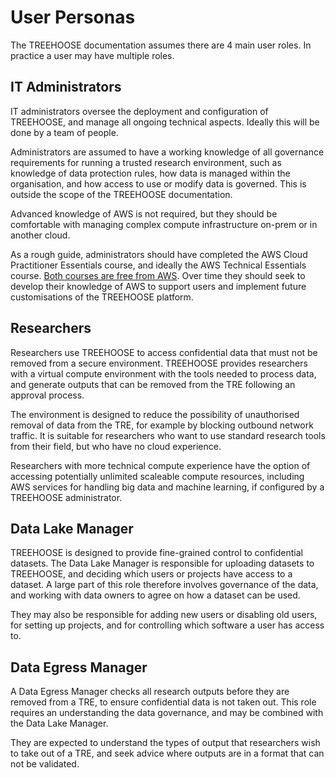 # User Personas

The TREEHOOSE documentation assumes there are 4 main user roles.
In practice a user may have multiple roles.

## IT Administrators

IT administrators oversee the deployment and configuration of TREEHOOSE, and manage all ongoing technical aspects. Ideally this will be done by a team of people.

Administrators are assumed to have a working knowledge of all governance requirements
for running a trusted research environment, such as knowledge of data protection rules,
how data is managed within the organisation, and how access to use or modify data is governed.
This is outside the scope of the TREEHOOSE documentation.

Advanced knowledge of AWS is not required, but they should be comfortable with managing complex compute infrastructure on-prem or in another cloud.

As a rough guide, administrators should have completed the AWS Cloud Practitioner Essentials course, and ideally the AWS Technical Essentials course. [Both courses are free from AWS](https://aws.amazon.com/training/digital/).
Over time they should seek to develop their knowledge of AWS to support users and implement future customisations of the TREEHOOSE platform.

## Researchers

Researchers use TREEHOOSE to access confidential data that must not be removed from a secure environment.
TREEHOOSE provides researchers with a virtual compute environment with the tools
needed to process data, and generate outputs that can be removed from the TRE following an approval process.

The environment is designed to reduce the possibility of unauthorised removal of
data from the TRE, for example by blocking outbound network traffic.
It is suitable for researchers who want to use standard research tools from their field, but who have no cloud experience.

Researchers with more technical compute experience have the option of accessing
potentially unlimited scaleable compute resources, including AWS services for
handling big data and machine learning, if configured by a TREEHOOSE administrator.

## Data Lake Manager

TREEHOOSE is designed to provide fine-grained control to confidential datasets.
The Data Lake Manager is responsible for uploading datasets to TREEHOOSE, and deciding which users or projects have access to a dataset.
A large part of this role therefore involves governance of the data, and working with data owners to agree on how a dataset can be used.

They may also be responsible for adding new users or disabling old users, for setting up projects, and for controlling which software a user has access to.

## Data Egress Manager

A Data Egress Manager checks all research outputs before they are removed from a TRE, to ensure confidential data is not taken out.
This role requires an understanding the data governance, and may be combined with the Data Lake Manager.

They are expected to understand the types of output that researchers wish to take out of a TRE, and seek advice where outputs are in a format that can not be validated.

